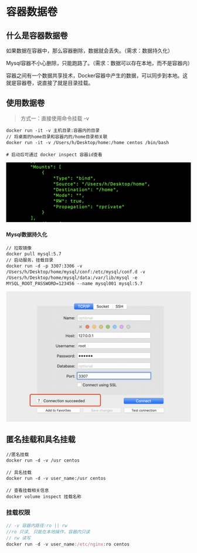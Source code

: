 # 容器数据卷

## 什么是容器数据卷

如果数据在容器中，那么容器删除，数据就会丢失。（需求：数据持久化）

Mysql容器不小心删除，只能跑路了。（需求：数据可以存在本地，而不是容器内）

容器之间有一个数据共享技术，Docker容器中产生的数据，可以同步到本地。这就是容器卷，说直接了就是目录挂载。

## 使用数据卷
> 方式一：直接使用命令挂载 -v
```shell
docker run -it -v 主机目录:容器内的目录
// 将桌面的home目录和容器内的/home目录相关联
docker run -it -v /Users/h/Desktop/home:/home centos /bin/bash

# 启动后可通过 docker inspect 容器id查看
```
![avatar](./images/WX20200723-231410@2x.png ':size=600')

#### Mysql数据持久化
```shell
// 拉取镜像
docker pull mysql:5.7
// 启动服务，挂载目录
docker run -d -p 3307:3306 -v /Users/h/Desktop/home/mysql/conf:/etc/mysql/conf.d -v /Users/h/Desktop/home/mysql/data:/var/lib/mysql -e MYSQL_ROOT_PASSWORD=123456 --name mysql001 mysql:5.7
```
![avatar](./images/WX20200723-234646@2x.png ':size=600')

## 匿名挂载和具名挂载

```
//匿名挂载
docker run -d -v /usr centos

// 具名挂载
docker run -d -v user_name:/usr centos

// 查看挂载相关信息
docker volume inspect 挂载名称
```

### 挂载权限

```js
// -v 容器内路径:ro || rw
//ro 只读, 只能在本地操作，容器内只读
// rw 读写
docker run -d -v user_name:/etc/nginx:ro centos
```
